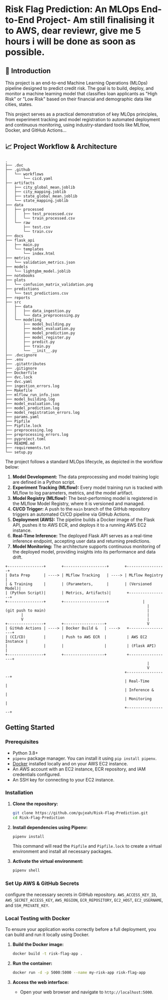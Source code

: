 # Risk Flag Prediction: An MLOps End-to-End Project- Am still finalising it to AWS, dear reviewr, give me 5 hours i will be done as soon as possible.

## 📜 Introduction

This project is an end-to-end Machine Learning Operations (MLOps) pipeline designed to predict credit risk. The goal is to build, deploy, and monitor a machine learning model that classifies loan applicants as "High Risk" or "Low Risk" based on their financial and demographic data like cities, states.

This project serves as a practical demonstration of key MLOps principles, from experiment tracking and model registration to automated deployment and continuous monitoring, using industry-standard tools like MLflow, Docker, and GitHub Actions...

## 📈 Project Workflow & Architecture

```
.
├── .dvc
├── .github
│   └── workflows
│       └── cicd.yaml
├── artifacts
│   ├── city_global_mean.joblib
│   ├── city_mapping.joblib
│   ├── state_global_mean.joblib
│   └── state_mapping.joblib
├── data
│   ├── processed
│   │   ├── test_processed.csv
│   │   └── train_processed.csv
│   └── raw
│       ├── test.csv
│       └── train.csv
├── docs
├── flask_api
│   ├── main.py
│   └── templates
│       └── index.html
├── metrics
│   └── validation_metrics.json
├── models
│   └── lightgbm_model.joblib
├── notebooks
├── plots
│   └── confusion_matrix_validation.png
├── predictions
│   └── test_predictions.csv
├── reports
├── src
│   ├── data
│   │   ├── data_ingestion.py
│   │   └── data_preprocessing.py
│   └── modeling
│       ├── model_building.py
│       ├── model_evaluation.py
│       ├── model_prediction.py
│       ├── model_register.py
│       ├── predict.py
│       ├── train.py
│       └── __init__.py
├── .dvcignore
├── .env
├── .gitattributes
├── .gitignore
├── Dockerfile
├── dvc.lock
├── dvc.yaml
├── ingestion_errors.log
├── Makefile
├── mlflow_run_info.json
├── model_building.log
├── model_evaluation.log
├── model_prediction.log
├── model_registration_errors.log
├── params.yaml
├── Pipfile
├── Pipfile.lock
├── preprocessing.log
├── preprocessing_errors.log
├── pyproject.toml
├── README.md
├── requirements.txt
└── setup.py
```

The project follows a standard MLOps lifecycle, as depicted in the workflow below:

1.  **Model Development:** The data preprocessing and model training logic are defined in a Python script.
2.  **Experiment Tracking (MLflow):** Every model training run is tracked with MLflow to log parameters, metrics, and the model artifact.
3.  **Model Registry (MLflow):** The best-performing model is registered in the MLflow Model Registry, where it is versioned and managed.
4.  **CI/CD Trigger:** A push to the `main` branch of the GitHub repository triggers an automated CI/CD pipeline via GitHub Actions.
5.  **Deployment (AWS):** The pipeline builds a Docker image of the Flask API, pushes it to AWS ECR, and deploys it to a running AWS EC2 instance.
6.  **Real-Time Inference:** The deployed Flask API serves as a real-time inference endpoint, accepting user data and returning predictions.
7.  **Model Monitoring:** The architecture supports continuous monitoring of the deployed model, providing insights into its performance and data drift.

```
+----------------+       +-------------------+       +-----------------+
| Data Prep      | ----> | MLflow Tracking   | ----> | MLflow Registry |
| & Training     |       | (Parameters,      |       | (Versioned Model)|
| (Python Script)|       | Metrics, Artifacts)|       +-----------------+
+----------------+       +-------------------+               |
                                                               |
(git push to main)                                             |
       |                                                       |
       V                                                       |
+----------------+       +------------------+                  V
| GitHub Actions | ----> | Docker Build &   | ---->   +------------------+
| (CI/CD)        |       | Push to AWS ECR  |         | AWS EC2 Instance |
|                |       |                  |         | (Flask API)      |
+----------------+       +------------------+         +------------------+
                                                               |
                                                               V
                                                     +------------------+
                                                     | Real-Time        |
                                                     | Inference &      |
                                                     | Monitoring       |
                                                     +------------------+
```

## Getting Started

### Prerequisites

- Python 3.8+
- `pipenv` package manager. You can install it using `pip install pipenv`.
- [Docker](https://docs.docker.com/get-docker/) installed locally and on your AWS EC2 instance.
- An AWS account with an EC2 instance, ECR repository, and IAM credentials configured.
- An SSH key for connecting to your EC2 instance.

### Installation

1.  **Clone the repository:**

    ```bash
    git clone https://github.com/gujeah/Risk-Flag-Prediction.git
    cd Risk-Flag-Prediction
    ```

2.  **Install dependencies using Pipenv:**

    ```bash
    pipenv install
    ```

    This command will read the `Pipfile` and `Pipfile.lock` to create a virtual environment and install all necessary packages.

3.  **Activate the virtual environment:**
    ```bash
    pipenv shell
    ```

### Set Up AWS & GitHub Secrets

configure the necessary secrets in GitHub repository. `AWS_ACCESS_KEY_ID`, `AWS_SECRET_ACCESS_KEY`, `AWS_REGION`, `ECR_REPOSITORY`, `EC2_HOST`, `EC2_USERNAME`, and `SSH_PRIVATE_KEY`.

### Local Testing with Docker

To ensure your application works correctly before a full deployment, you can build and run it locally using Docker.

1.  **Build the Docker image:**

    ```bash
    docker build -t risk-flag-app .
    ```

2.  **Run the container:**

    ```bash
    docker run -d -p 5000:5000 --name my-risk-app risk-flag-app
    ```

3.  **Access the web interface:**
    - Open your web browser and navigate to `http://localhost:5000`.
